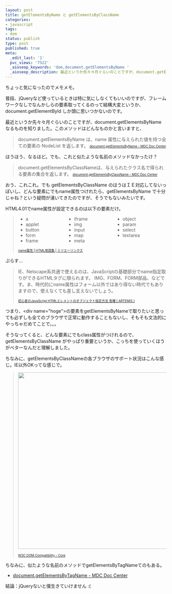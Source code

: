 ```yaml
---
layout: post
title: getElementsByName と getElementsByClassName
categories:
- javascript
tags:
- dom
status: publish
type: post
published: true
meta:
  _edit_last: '1'
  pvc_views: '7522'
  _aioseop_keywords: 'dom,document.getElementsByName '
  _aioseop_description: 最近というか先々々月ぐらいのことですが、document.getElementsByName なるものを知りました。このメソッドはどんなものかと言いますと...
---
```

ちょっと気になったのでメモメモ。

普段、jQueryなど使っているときは特に気にしなくてもいいのですが、フレームワークなしでなんかしらの要素取ってくるのって結構大変というか、document.getElementById しか頭に思いつかないのです。

最近というか先々々月ぐらいのことですが、document.getElementsByName なるものを知りました。このメソッドはどんなものかと言いますと、

<!--more-->
<blockquote>document.getElementsByName は、name 属性に与えられた値を持つ全ての要素の NodeList を返します。
<a href="https://developer.mozilla.org/ja/DOM/document.getElementsByName"><span style="font-size: x-small;">document.getElementsByName - MDC Doc Center</span></a></blockquote>
ほうほう、なるほど。でも、これと似たような名前のメソッドなかったけ？
<blockquote>document.getElementsByClassNameは、与えられたクラス名で得られる要素の集合を返します。
<a href="https://developer.mozilla.org/ja/DOM/document.getElementsByClassName"><span style="font-size: x-small;">document.getElementsByClassName - MDC Doc Center</span></a></blockquote>
おう、これこれ。でも getElementsByClassName のほうはＩＥ対応してないっぽいし、どんな要素にでもname属性つけれたら、getElementsByName で十分じゃね？という疑問が湧いてきたのですが、そうでもないみたいです。

HTML4.01でname属性が設定できるのは以下の要素だけ。
<blockquote>
<ul style="-moz-column-count: 3; -webkit-column-count: 3;">
	<li>a</li>
	<li>applet</li>
	<li>button</li>
	<li>form</li>
	<li>frame</li>
	<li>iframe</li>
	<li>img</li>
	<li>input</li>
	<li>map</li>
	<li>meta</li>
	<li>object</li>
	<li>param</li>
	<li>select</li>
	<li>textarea</li>
</ul>
<a href="http://www.mitsue.co.jp/glossary/html/attribute/name.html"><span style="font-size: x-small;">name属性 | HTML用語集 | ミツエーリンクス</span></a></blockquote>
ぷらす...
<blockquote>IE、Netscape系共通で使えるのは、JavaScriptの基礎部分でname指定取りができるHTMLタグに限られます。 IMG、FORM、FORM部品、などです。ま、時代的にname属性はフォーム以外ではあり得ない時代でもありますので、使えなくても差し支えないでしょう。

<a href="http://www.artemis.ac/contents/javascript/javascript11.htm#names"><span style="font-size: x-small;">初心者のJavaScript HTMLエレメントのオブジェクト指定方法 各種 [ ARTEMIS ] </span></a></blockquote>
つまり、&lt;div name="hoge"&gt;の要素をgetElementsByNameで取りたいと思っても必ずしも全てのブラウザで正常に動作することもないし、そもそも文法的にやっちゃだめてことで。。。

そうなってくると、どんな要素にでもclass属性がつけれるので、getElementsByClassName がやっぱり重要というか、こっちを使っていくほうがベターなんだと理解しました。

ちなみに、getElementsByClassNameの各ブラウザのサポート状況はこんな感じ。IE以外OKってな感じで。
<blockquote><a href="/static/blog/2010/12/gebcn.png"><img class="alignnone size-medium wp-image-2240" title="gebcn" src="/static/blog/2010/12/gebcn-300x50.png" alt="" width="550" /></a>

<a href="http://www.quirksmode.org/dom/w3c_core.html"><span style="font-size: x-small;">W3C DOM Compatibility - Core</span></a></blockquote>
ちなみに、似たような名前のメソッドでgetElementsByTagNameてのもある。
<ul>
	<li><a href="https://developer.mozilla.org/ja/DOM/document.getElementsByTagName">document.getElementsByTagName - MDC Doc Center</a></li>
</ul>
結論：jQueryないと僕生きていけません :(
